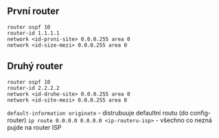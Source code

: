 ## První router
```
router ospf 10
router-id 1.1.1.1
network <id-prvni-site> 0.0.0.255 area 0
network <id-size-mezi> 0.0.0.255 area 0
```
## Druhý router
```
router ospf 10
router-id 2.2.2.2
network <id-druhe-site> 0.0.0.255 area 0
network <id-site-mezi> 0.0.0.255 area 0
```

`default-information originate` - distrubuuje defaultní routu (do config-router)
`ip route 0.0.0.0 0.0.0.0 <ip-routeru-isp>` - všechno co nezná pujde na router ISP